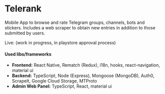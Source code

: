 # Telerank
Mobile App to browse and rate Telegram groups, channels, bots and stickers. Includes a web scraper to obtain new entries in addition to those submitted by users.

Live: (work in progress, in playstore approval process)

#### Used libs/frameworks
- **Frontend:** React Native, Rematch (Redux), i18n, hooks, react-navigation, material ui
- **Backend:** TypeScript, Node (Express), Mongoose (MongoDB), Auth0, ScrapeIt, Google Cloud Storage, MTProto
- **Admin Web Panel:** TypeScript, React, material ui
